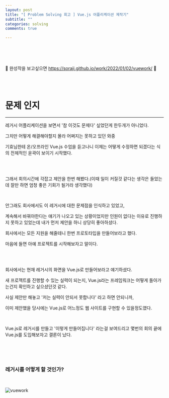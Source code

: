 ```yaml
---
layout: post
title: "[ Problem Solving 회고 ] Vue.js 어플리케이션 제작기"
subtitle: ""
categories: solving
comments: true

---
```


<br>

<br>

<br>

💐 완성작을 보고싶으면 https://soraji.github.io/work/2022/01/02/vuework/ 💐

<br>

<br>

# 문제 인지

---

레거시 어플리케이션을 보면서 '참 이것도 문제다' 싶었던게 한두개가 아니었다.

그치만 어떻게 해결해야할지 몰라 어쩌지는 못하고 있던 와중

기효님한테 온/오프라인 Vue.js 수업을 듣고나니 이제는 어떻게 수정하면 되겠다는 식의 전체적인 윤곽이 보이기 시작했다.

<br>

<br>

그래서 회의시간에 각잡고 제안을 한번 해봤다.(이때 일이 커질것 같다는 생각은 들었는데 잘만 하면 엄청 좋은 기회가 될거라 생각했다)

<br>

안그래도 회사에서도 이 레거시에 대한 문제점을 인식하고 있었고,

계속해서 바꿔야한다는 얘기가 나오고 있는 상황이었지만 인원이 없다는 이유로 진행하지 못하고 있었는데 내가 먼저 제안을 하니 상당히 좋아하셨다.

회사에서는 모든 지원을 해줄테니 한번 프로토타입을 만들어보라고 했다.

마음에 들면 아예 프로젝트를 시작해보자고 말이다.

<br>

<br>

회사에서는 현재 레거시의 화면을 Vue.js로 만들어보라고 얘기하셨다.

새 프로젝트를 진행할 수 있는 실력이 되는지, Vue.js라는 프레임워크는 어떻게 돌아가는건지 확인하고 싶으셨던것 같다.

사실 제안만 해놓고 '저는 실력이 안되서 못합니다' 라고 하면 안되니까,

이미 제안했을 당시에는 Vue.js로 어느정도 웹 사이트를 구현할 수 있을정도였다.

<br>

Vue.js로 레거시를 만들고 '이렇게 만들어집니다' 라는걸 보여드리고 몇번의 회의 끝에 Vue.js를 도입해보자고 결론이 났다.

<br>

<br>

<br>

### 레거시를 어떻게 할 것인가?

<br>

![vuework](/assets/img/work/bidpro/레거시.gif)

<br>
